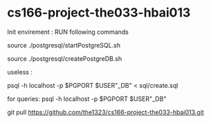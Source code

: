 # cs166-project-the033-hbai013

Init envirement : 
RUN following commands

source ./postgresql/startPostgreSQL.sh

source ./postgresql/createPostgreDB.sh

useless : 

psql -h localhost -p $PGPORT $USER"_DB" < sql/create.sql 


for queries:
psql -h localhost -p $PGPORT $USER"_DB"

git pull https://github.com/the1323/cs166-project-the033-hbai013.git
